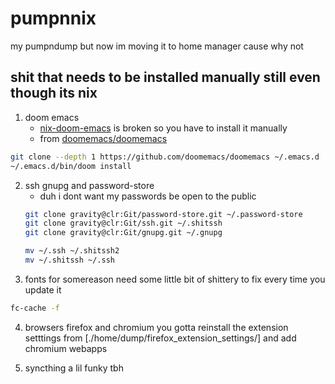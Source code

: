 # pumpnnix

my pumpndump but now im moving it to home manager cause why not

## shit that needs to be installed manually still even though its nix

1. doom emacs
   - [nix-doom-emacs](https://github.com/nix-community/nix-doom-emacs) is broken so you have to install it manually
   - from [doomemacs/doomemacs](https://github.com/doomemacs/doomemacs/tree/master?tab=readme-ov-file#install)

```sh
git clone --depth 1 https://github.com/doomemacs/doomemacs ~/.emacs.d
~/.emacs.d/bin/doom install
```

2. ssh gnupg and password-store
   - duh i dont want my passwords be open to the public
   ```sh
   git clone gravity@clr:Git/password-store.git ~/.password-store
   git clone gravity@clr:Git/ssh.git ~/.shitssh
   git clone gravity@clr:Git/gnupg.git ~/.gnupg

   mv ~/.ssh ~/.shitssh2
   mv ~/.shitssh ~/.ssh
   ```
3. fonts for somereason need some little bit of shittery to fix every time you update it

```bash
fc-cache -f
```

4. browsers firefox and chromium
   you gotta reinstall the extension setttings from [./home/dump/firefox_extension_settings/]
   and add chromium webapps

5. syncthing a lil funky tbh
